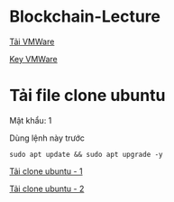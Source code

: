# Blockchain-Lecture

[Tải VMWare](https://files.fm/f/r4tz7v2agg)

[Key VMWare](https://github.com/hegdepavankumar/VMware-Workstation-Pro-17-Licence-Keys)

# Tải file clone ubuntu
Mật khẩu: 1

Dùng lệnh này trước
```
sudo apt update && sudo apt upgrade -y
```

[Tải clone ubuntu - 1](https://files.fm/f/uv3pae7762)

[Tải clone ubuntu - 2](https://drive.google.com/file/d/1mU7Dpk_8t0jrgQufYIqFMjM4Zost3kYc/view?usp=sharing)

